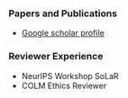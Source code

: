 ### Papers and Publications
* [Google scholar profile](https://scholar.google.com/citations?user=BQV7BOkAAAAJ&hl=en)

### Reviewer Experience
* NeurIPS Workshop SoLaR
* COLM Ethics Reviewer
